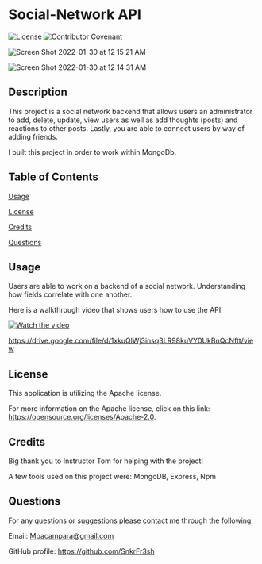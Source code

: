 
# Social-Network API


[![License](https://img.shields.io/badge/License-Apache_2.0-blue.svg)](https://opensource.org/licenses/Apache-2.0) [![Contributor Covenant](https://img.shields.io/badge/Contributor%20Covenant-2.1-4baaaa.svg)](code_of_conduct.md)



![Screen Shot 2022-01-30 at 12 15 21 AM](https://user-images.githubusercontent.com/87551856/151692122-d9de0055-5a07-4a91-aa75-d96976bbbc5c.png)

![Screen Shot 2022-01-30 at 12 14 31 AM](https://user-images.githubusercontent.com/87551856/151692144-ebb8fbea-6f93-4075-9dd7-47bceae6653a.png)


## Description
This project is a social network backend that allows users an administrator to add, delete, update, view users as well as add thoughts (posts) and reactions to other posts. Lastly, you are able to connect users by way of adding friends.

I built this project in order to work within MongoDb.




## Table of Contents

[Usage](#usage)

[License](#license)

[Credits](#credits)

[Questions](#questions)



## Usage

Users are able to work on a backend of a social network. Understanding how fields correlate with one another.

Here is a walkthrough video that shows users how to use the API.

[![Watch the video](https://user-images.githubusercontent.com/87551856/152732931-6105a187-e3f3-4b0c-ada6-4d3476db19a1.png)](https://drive.google.com/file/d/1xkuQlWj3insq3LR98kuVY0UkBnQcNftt/view)

https://drive.google.com/file/d/1xkuQlWj3insq3LR98kuVY0UkBnQcNftt/view

## License
This application is utilizing the Apache license.

For more information on the Apache license, click on this link: https://opensource.org/licenses/Apache-2.0.



## Credits
Big thank you to Instructor Tom for helping with the project!

A few tools used on this project were: MongoDB, Express, Npm


## Questions
For any questions or suggestions please contact me through the following:

Email: Mpacampara@gmail.com

GitHub profile: https://github.com/SnkrFr3sh

